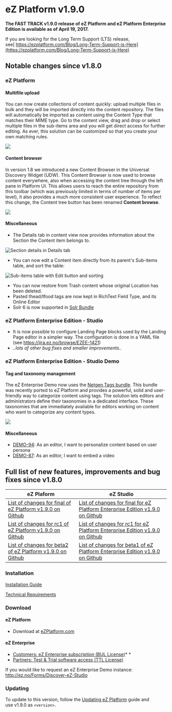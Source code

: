 # eZ Platform v1.9.0


**The FAST TRACK v1.9.0 release of eZ Platform and eZ Platform Enterprise Edition is available as of April 19, 2017.**

If you are looking for the Long Term Support (LTS) release, see[ https://ezplatform.com/Blog/Long-Term-Support-is-Here](https://ezplatform.com/Blog/Long-Term-Support-is-Here)


## Notable changes since v1.8.0

### eZ Platform

#### Multifile upload

You can now create collections of content quickly: upload multiple files in bulk and they will be imported directly into the content repository. The files will automatically be imported as content using the Content Type that matches their MIME type. Go to the content view, drag and drop or select multiple files in the sub-items area and you will get direct access for further editing. As ever, this solution can be customized so that you create your own matching rules.

![](img/catsfromtheMET.gif)

#### Content browser

In version 1.8 we introduced a new Content Browser in the Universal Discovery Widget (UDW). This Content Browser is now used to browse content everywhere, also when accessing the content tree through the left pane in Platform UI. This allows users to reach the entire repository from this toolbar (which was previously limited in terms of number of items per level), it also provides a much more consistent user experience. To reflect this change, the Content tree button has been renamed **Content browse**.

![](img/contentbrowse.gif)

#### Miscellaneous

-   The Details tab in content view now provides information about the Section the Content item belongs to.

![Section details in Details tab](img/section-details.png "Section details in Details tab")

-   You can now edit a Content item directly from its parent's Sub-items table, and sort the table:

![Sub-items table with Edit button and sorting](img/sub-items-improved.png "Sub-items table with Edit button and sorting")

-   You can now restore from Trash content whose original Location has been deleted.
-   Pasted thead/tfood tags are now kept in RichText Field Type, and its Online Editor
-   Solr 6 is now supported in [Solr Bundle](../guide/search/solr.md)

### eZ Platform Enterprise Edition - Studio

-   It is now possible to configure Landing Page blocks used by the Landing Page editor in a simpler way. The configuration is done in a YAML file (see <https://jira.ez.no/browse/EZEE-1421>)
-   *..lots of other bug fixes and smaller improvements..*

### eZ Platform Enterprise Edition - Studio Demo

#### Tag and taxonomy management

The eZ Enterprise Demo now uses the [Netgen Tags bundle](https://github.com/netgen/TagsBundle). This bundle was recently ported to eZ Platform and provides a powerful, solid and user-friendly way to categorize content using tags. The solution lets editors and administrators define their taxonomies in a dedicated interface. These taxonomies that are immediately available for editors working on content who want to categorize any content types. 

![](img/eztags.gif)

#### Miscellaneous

-   [DEMO-94](https://jira.ez.no/browse/DEMO-94): As an editor, I want to personalize content based on user persona
-   [DEMO-87](https://jira.ez.no/browse/DEMO-87): As an editor, I want to embed a video

## Full list of new features, improvements and bug fixes since v1.8.0

| eZ Plaform   | eZ Studio  |
|--------------|------------|
| [List of changes for final of eZ Platform v1.9.0 on Github](https://github.com/ezsystems/ezplatform/releases/tag/v1.9.0)         | [List of changes for final for eZ Platform Enterprise Edition v1.9.0 on Github](https://github.com/ezsystems/ezplatform-ee/releases/tag/v1.9.0)       |
| [List of changes for rc1 of eZ Platform v1.9.0 on Github](https://github.com/ezsystems/ezplatform/releases/tag/v1.9.0-rc1)         | [List of changes for rc1 for eZ Platform Enterprise Edition v1.9.0 on Github](https://github.com/ezsystems/ezplatform-ee/releases/tag/v1.9.0-rc1)       |
| [List of changes for beta2 of eZ Platform v1.9.0 on Github](https://github.com/ezsystems/ezplatform/releases/tag/v1.9.0-beta2)         | [List of changes for beta1 of eZ Platform Enterprise Edition v1.9.0 on Github](https://github.com/ezsystems/ezplatform-ee/releases/tag/v1.9.0-beta1)       |


### Installation

[Installation Guide](../getting_started/install_ez_platform.md)

[Technical Requirements](../getting_started/requirements.md)

### Download

#### eZ Platform

-   Download at [eZPlatform.com](http://ezplatform.com/#download)

#### eZ Enterprise

-   [Customers: eZ Enterprise subscription (BUL License)](https://support.ez.no/Downloads)*
    *
-   [Partners: Test & Trial software access (TTL License)](https://support.ez.no/Downloads)

If you would like to request an eZ Enterprise Demo instance: <http://ez.no/Forms/Discover-eZ-Studio>

### Updating

To update to this version, follow the [Updating eZ Platform](../updating/updating_ez_platform.md) guide and use v1.9.0 as `<version>`.

 
